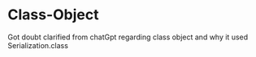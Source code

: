 # Class-Object
Got doubt clarified from chatGpt regarding class object and why it used Serialization.class
